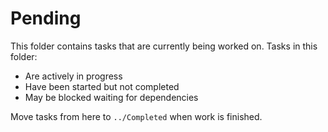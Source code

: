 # Pending

This folder contains tasks that are currently being worked on. Tasks in this folder:
- Are actively in progress
- Have been started but not completed
- May be blocked waiting for dependencies

Move tasks from here to `../Completed` when work is finished.
